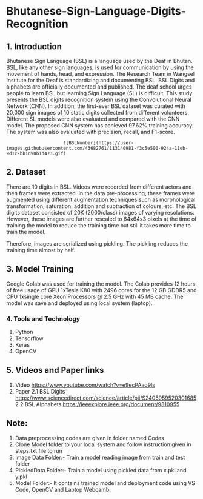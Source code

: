 # Bhutanese-Sign-Language-Digits-Recognition

## 1. Introduction
Bhutanese Sign Language (BSL) is a language used by the Deaf in Bhutan. BSL, like any other sign languages, is used for communication by using the movement of hands, head, and expression. The Research Team in Wangsel Institute for the Deaf is standardizing and documenting BSL. BSL Digits and alphabets are officially documented and published. The deaf school urges people to learn BSL but learning Sign Language (SL) is difficult. This study presents the BSL digits recognition system using the Convolutional Neural Network (CNN). In addition, the first-ever BSL dataset was curated with 20,000 sign images of 10 static digits collected from different volunteers. Different SL models were also evaluated and compared with the CNN model. The proposed CNN system has achieved 97.62% training accuracy. The system was also evaluated with precision, recall, and F1-score.

                         ![BSLNumber](https://user-images.githubusercontent.com/43682761/113140981-f3c5e500-924a-11eb-9d1c-bb1d90b1d473.gif)



## 2. Dataset
There are 10 digits in BSL. Videos were recorded from different actors and then frames were extracted. In the data pre-processing, these frames were augmented using different augmentation techniques such as morphological transformation, saturation, addition and subtraction of colours, etc. The BSL digits dataset consisted of 20K (2000/class) images of varying resolutions. However, these images are further rescaled to 64x64x3 pixels at the time of training the model to reduce the training time but still it takes more time to train the model.

Therefore, images are serialized using pickling. The pickling reduces the training time almost by half.

## 3. Model Training
Google Colab was used for training the model. The Colab provides 12 hours of free usage of GPU 1xTesla K80 with 2496 cores for the 12 GB GDDR5 and CPU 1xsingle core Xeon Processors @ 2.5 GHz with 45 MB cache. The model was save and deployed using local system (laptop).

### 4. Tools and Technology
1. Python
2. Tensorflow
3. Keras
4. OpenCV

## 5. Videos and Paper links
1. Video https://www.youtube.com/watch?v=e9ecPAao9ls
2. Paper
 2.1 BSL Digits https://www.sciencedirect.com/science/article/pii/S2405959520301685
 2.2 BSL Alphabets https://ieeexplore.ieee.org/document/9310955
 
 ## Note: 
 1. Data preprocessing codes are given in folder named Codes
 2. Clone Model folder to your local system and follow instruction given in steps.txt file to run
 3. Image Data Folder:- Train a model reading image from train and test folder
 4. PickledData Folder:- Train a model using pickled data from x.pkl and y.pkl
 5. Model Folder:- It contains trained model and deployment code using VS Code, OpenCV and Laptop Webcamb.
